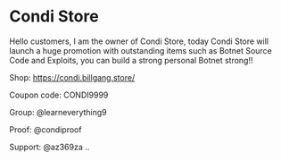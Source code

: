 # Condi Store
Hello customers, I am the owner of Condi Store, today Condi Store will launch a huge promotion with outstanding items such as Botnet Source Code and Exploits, you can build a strong personal Botnet strong!!

Shop: https://condi.billgang.store/

Coupon code: CONDI9999

Group: @learneverything9

Proof: @condiproof

Support: @az369za
..
